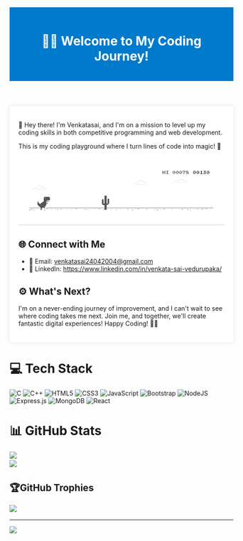 <!DOCTYPE html>
<html lang="en">
<head>
    <meta charset="UTF-8">
    <meta name="viewport" content="width=device-width, initial-scale=1.0">
</head>
<body>
    <header style="background-color: #007acc; color: white; text-align: center; padding: 20px;">
        <h1>👨‍💻 Welcome to My Coding Journey!</h1>
    </header>
    <div class="container" style="max-width: 800px; margin: 20px auto; background-color: white; padding: 20px; border-radius: 5px; box-shadow: 0 0 10px rgba(0, 0, 0, 0.1);">
        <p> 👋 Hey there! I'm Venkatasai, and I'm on a mission to level up my coding skills in both competitive programming and web development. </p> 
         <p> This is my coding playground where I turn lines of code into magic! 🌟</p>
        <img align="center" alt="Coding" width="1000" src="https://github.com/venkatasai24/venkatasai24/blob/main/dino.gif?raw=true">
        <h2>🌐 Connect with Me</h2>
        <ul>
            <li>📧 Email: <a href="mailto:venkatasai24042004@gmail.com">venkatasai24042004@gmail.com</a></li>
            <li>💼 LinkedIn: <a href="https://www.linkedin.com/in/venkata-sai-vedurupaka/" target="_blank">https://www.linkedin.com/in/venkata-sai-vedurupaka/</a></li>
        </ul>
        <h2>⚙️ What's Next?</h2>
        <p>
         I'm on a never-ending journey of improvement, and I can't wait to see where coding takes me next. Join me, and together, we'll create fantastic digital experiences!
         Happy Coding! 👨‍💻 
        </p>
    </div>
</body>
</html>

# 💻 Tech Stack
 ![C](https://img.shields.io/badge/c-%2300599C.svg?style=for-the-badge&logo=c&logoColor=white)
 ![C++](https://img.shields.io/badge/c++-%2300599C.svg?style=for-the-badge&logo=c%2B%2B&logoColor=white)
![HTML5](https://img.shields.io/badge/html5-%23E34F26.svg?style=for-the-badge&logo=html5&logoColor=white) 
![CSS3](https://img.shields.io/badge/css3-%231572B6.svg?style=for-the-badge&logo=css3&logoColor=white) 
![JavaScript](https://img.shields.io/badge/javascript-%23323330.svg?style=for-the-badge&logo=javascript&logoColor=%23F7DF1E) 
![Bootstrap](https://img.shields.io/badge/bootstrap-%23563D7C.svg?style=for-the-badge&logo=bootstrap&logoColor=white) 
![NodeJS](https://img.shields.io/badge/node.js-6DA55F?style=for-the-badge&logo=node.js&logoColor=white) 
![Express.js](https://img.shields.io/badge/express.js-%23404d59.svg?style=for-the-badge&logo=express&logoColor=%2361DAFB) 
![MongoDB](https://img.shields.io/badge/MongoDB-%234ea94b.svg?style=for-the-badge&logo=mongodb&logoColor=white)
![React](https://img.shields.io/badge/react-%2320232a.svg?style=for-the-badge&logo=react&logoColor=%2361DAFB) 


# 📊 GitHub Stats
![](https://github-readme-streak-stats.herokuapp.com/?user=venkatasai24&theme=radical&hide_border=false)<br/>
![](https://github-readme-stats.vercel.app/api/top-langs/?username=venkatasai24&theme=radical&hide_border=false&include_all_commits=true&count_private=false&layout=compact)

## 🏆GitHub Trophies
![](https://github-trophies.vercel.app/?username=venkatasai24&theme=darkhub&no-frame=true&no-bg=false&margin-w=4)

---
[![](https://visitcount.itsvg.in/api?id=venkatasai24&icon=0&color=0)](https://visitcount.itsvg.in)



